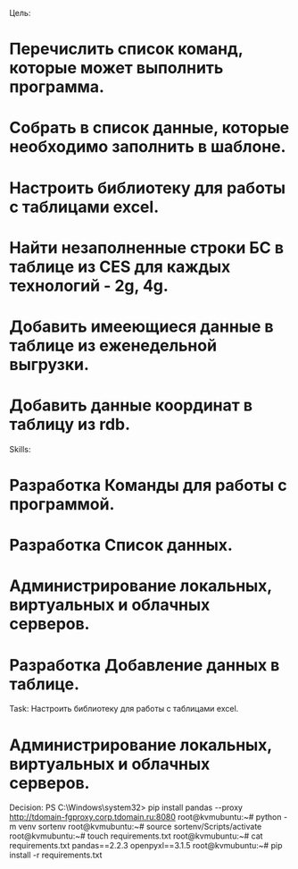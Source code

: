 Цель:
# Перечислить список команд, которые может выполнить программа.
# Собрать в список данные, которые необходимо заполнить в шаблоне.
# Настроить библиотеку для работы с таблицами excel.
# Найти незаполненные строки БС в таблице из CES для каждых технологий - 2g, 4g.
# Добавить имееющиеся данные в таблице из еженедельной выгрузки.
# Добавить данные координат в таблицу из rdb.
Skills:
# Разработка Команды для работы с программой.
# Разработка Список данных.
# Администрирование локальных, виртуальных и облачных серверов.
# Разработка Добавление данных в таблице.
Task:
Настроить библиотеку для работы с таблицами excel.
# Администрирование локальных, виртуальных и облачных серверов.
Decision:
PS C:\Windows\system32> pip install pandas --proxy http://tdomain-fgproxy.corp.tdomain.ru:8080
root@kvmubuntu:~# python -m venv sortenv
root@kvmubuntu:~# source sortenv/Scripts/activate
root@kvmubuntu:~# touch requirements.txt
root@kvmubuntu:~# cat requirements.txt
pandas==2.2.3
openpyxl==3.1.5 
root@kvmubuntu:~# pip install -r requirements.txt